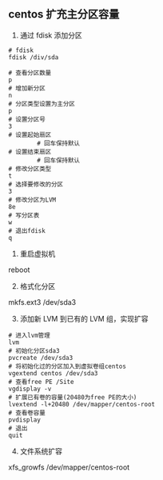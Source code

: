 ## centos 扩充主分区容量

1. 通过 fdisk 添加分区

```shell
# fdisk
fdisk /div/sda

# 查看分区数量
p
# 增加新分区
n
# 分区类型设置为主分区
p
# 设置分区号
3
# 设置起始扇区
        # 回车保持默认
# 设置结束扇区
        # 回车保持默认
# 修改分区类型
t
# 选择要修改的分区
3
# 修改分区为LVM
8e
# 写分区表
w
# 退出fdisk
q
```

1. 重启虚拟机

reboot

2. 格式化分区

mkfs.ext3 /dev/sda3

3. 添加新 LVM 到已有的 LVM 组，实现扩容

```shell
# 进入lvm管理
lvm
# 初始化分区sda3
pvcreate /dev/sda3
# 将初始化过的分区加入到虚拟卷组centos
vgextend centos /dev/sda3
# 查看free PE /Site
vgdisplay -v
# 扩展已有卷的容量(20480为free PE的大小)
lvextend -l+20480 /dev/mapper/centos-root
# 查看卷容量
pvdisplay
# 退出
quit
```

4. 文件系统扩容

xfs_growfs /dev/mapper/centos-root
